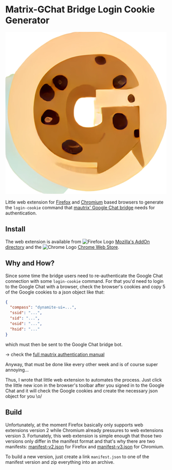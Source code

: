 # Matrix-GChat Bridge Login Cookie Generator

![Matrix-GChat Bridge Login Cookie Generator Icon](google-login-cookie-icon.png)

Little web extension for [Firefox]() and [Chromium]() based browsers to generate the `login-cookie` command that [mautrix' Google Chat bridge](https://docs.mau.fi/bridges/python/googlechat/index.html) needs for authentication.

## Install

The web extension is available from ![Firefox Logo](https://cdnjs.cloudflare.com/ajax/libs/browser-logos/73.0.0/firefox/firefox_16x16.png) [Mozilla's AddOn directory](https://addons.mozilla.org/en-US/firefox/addon/gchat-login-cookie-generator/) and the ![Chrome Logo](https://cdnjs.cloudflare.com/ajax/libs/browser-logos/73.0.0/chrome/chrome_16x16.png) [Chrome Web Store](https://chrome.google.com/webstore).

## Why and How?

Since some time the bridge users need to re-authenticate the Google Chat connection with some `login-cookie` command.
For that you'd need to login to the Google Chat with a browser, check the browser's cookies and copy 5 of the Google cookies to a json object like that:

```json
{
  "compass": "dynamite-ui=...",
  "ssid": "...",
  "sid": "...",
  "osid": "...",
  "hsid": "..."
}
```

which must then be sent to the Google Chat bridge bot. 

-> check the [full mautrix authentication manual](https://docs.mau.fi/bridges/python/googlechat/authentication.html)

Anyway, that must be done like every other week and is of course super annoying...

Thus, I wrote that little web extension to automates the process.
Just click the little new icon in the browser's toolbar after you signed in to the Google Chat and it will check the Google cookies and create the necessary json object for you \o/



## Build

Unfortunately, at the moment Firefox basically only supports web extensions version 2 while Chromium already pressures to web extensions version 3.
Fortunately, this web extension is simple enough that those two versions only differ in the manifest format and that's why there are two manifests: [manifest-v2.json](manifest-v2.json) for Firefox and [manifest-v3.json](manifest-v3.json) for Chromium.

To build a new version, just create a link `manifest.json` to one of the manifest version and zip everything into an archive. 
